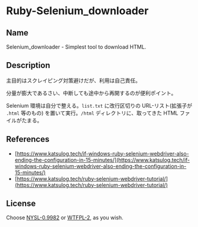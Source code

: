 # Ruby-Selenium_downloader

## Name

Selenium_downloader - Simplest tool to download HTML.

## Description

主目的はスクレイピング対策避けだが、利用は自己責任。

分量が膨大であるさい、中断しても途中から再開するのが便利ポイント。

Selenium 環境は自分で整える。`list.txt` に改行区切りの URL-リスト(拡張子が `.html` 等のもの) を置いて実行。`/html` ディレクトリに、取ってきた HTML ファイルがたまる。

## References

- [https://www.katsulog.tech/if-windows-ruby-selenium-webdriver-also-ending-the-configuration-in-15-minutes/](https://www.katsulog.tech/if-windows-ruby-selenium-webdriver-also-ending-the-configuration-in-15-minutes/)
- [https://www.katsulog.tech/ruby-selenium-webdriver-tutorial/](https://www.katsulog.tech/ruby-selenium-webdriver-tutorial/)

## License

Choose [NYSL-0.9982](http://www.kmonos.net/nysl) or [WTFPL-2](http://www.wtfpl.net/txt/copying), as you wish.
